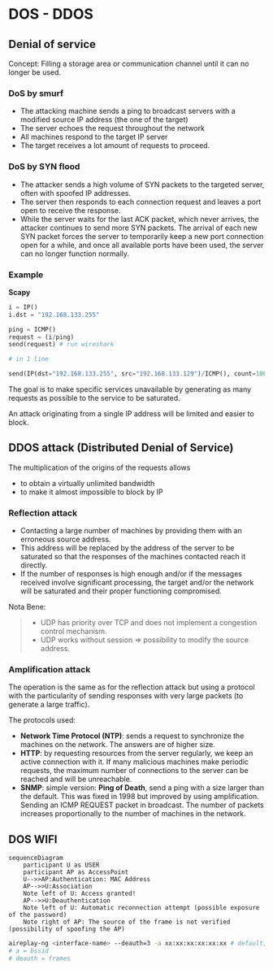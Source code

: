 # DOS - DDOS

## Denial of service

Concept: Filling a storage area or communication channel until it can no longer be used.

### DoS by smurf

* The attacking machine sends a ping to broadcast servers with a modified source IP address (the one of the target)
* The server echoes the request throughout the network
* All machines respond to the target IP server
* The target receives a lot amount of requests to proceed.

### DoS by SYN flood

* The attacker sends a high volume of SYN packets to the targeted server, often with spoofed IP addresses.
* The server then responds to each connection request and leaves a port open to receive the response.
* While the server waits for the last ACK packet, which never arrives, the attacker continues to send more SYN packets. The arrival of each new SYN packet forces the server to temporarily keep a new port connection open for a while, and once all available ports have been used, the server can no longer function normally.


### Example

**Scapy**

```python
i = IP()
i.dst = "192.168.133.255"

ping = ICMP()
request = (i/ping)
send(request) # run wireshark

# in 1 line

send(IP(dst="192.168.133.255", src="192.168.133.129")/ICMP(), count=1000, verbose=1)
```

The goal is to make specific services unavailable by generating as many requests as possible to the service to be saturated.

An attack originating from a single IP address will be limited and easier to block.

## DDOS attack (Distributed Denial of Service)

The multiplication of the origins of the requests allows

- to obtain a virtually unlimited bandwidth
- to make it almost impossible to block by IP


### Reflection attack

* Contacting a large number of machines by providing them with an erroneous source address.
* This address will be replaced by the address of the server to be saturated so that the responses of the machines contacted reach it directly.
* If the number of responses is high enough and/or if the messages received involve significant processing, the target and/or the network will be saturated and their proper functioning compromised.

Nota Bene:
> * UDP has priority over TCP and does not implement a congestion control mechanism.
> * UDP works without session => possibility to modify the source address.


### Amplification attack

The operation is the same as for the reflection attack but using a protocol with the particularity of sending responses with very large packets (to generate a large traffic).

The protocols used:

- **Network Time Protocol (NTP)**: sends a request to synchronize the machines on the network. The answers are of higher size.
- **HTTP**: by requesting resources from the server regularly, we keep an active connection with it. If many malicious machines make periodic requests, the maximum number of connections to the server can be reached and will be unreachable.
- **SNMP**: simple version: **Ping of Death**, send a ping with a size larger than the default. This was fixed in 1998 but improved by using amplification. Sending an ICMP REQUEST packet in broadcast. The number of packets increases proportionally to the number of machines in the network.

## DOS WIFI


```mermaid
sequenceDiagram
	participant U as USER
	participant AP as AccessPoint
	U-->>AP:Authentication: MAC Address
	AP-->>U:Association
	Note left of U: Access granted!
	AP-->>U:Deauthentication
	Note left of U: Automatic reconnection attempt (possible exposure of the password)
	Note right of AP: The source of the frame is not verified (possibility of spoofing the AP)
```



```bash
aireplay-ng <interface-name> --deauth=3 -a xx:xx:xx:xx:xx:xx # default, destination == broadcast (ff:ff:ff:ff:ff:ff)
# a = bssid
# deauth = frames
```


